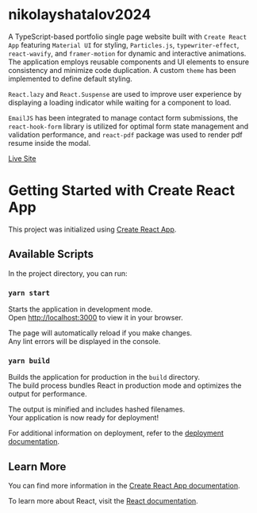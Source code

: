# nikolayshatalov2024

A TypeScript-based portfolio single page website built with `Create React App` featuring `Material UI` for styling, `Particles.js`, `typewriter-effect`, `react-wavify`, and `framer-motion` for dynamic and interactive animations. The application employs reusable components and UI elements to ensure consistency and minimize code duplication. A custom `theme` has been implemented to define default styling.

`React.lazy` and `React.Suspense` are used to improve user experience by displaying a loading indicator while waiting for a component to load.

`EmailJS` has been integrated to manage contact form submissions, the `react-hook-form` library is utilized for optimal form state management and validation performance, and `react-pdf` package was used to render pdf resume inside the modal.

<div align="start" >
  <a href="https://nikolayshatalov.com/">Live Site</a>
</div>

# Getting Started with Create React App

This project was initialized using [Create React App](https://github.com/facebook/create-react-app).

## Available Scripts

In the project directory, you can run:

### `yarn start`

Starts the application in development mode.\
Open [http://localhost:3000](http://localhost:3000) to view it in your browser.

The page will automatically reload if you make changes.\
Any lint errors will be displayed in the console.

### `yarn build`

Builds the application for production in the `build` directory.\
The build process bundles React in production mode and optimizes the output for performance.

The output is minified and includes hashed filenames.\
Your application is now ready for deployment!

For additional information on deployment, refer to the [deployment documentation](https://facebook.github.io/create-react-app/docs/deployment).

## Learn More

You can find more information in the [Create React App documentation](https://facebook.github.io/create-react-app/docs/getting-started).

To learn more about React, visit the [React documentation](https://reactjs.org/).
